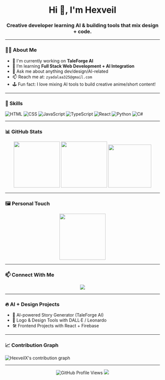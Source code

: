 <h1 align="center">Hi 👋, I'm Hexveil</h1>
<h3 align="center">Creative developer learning AI & building tools that mix design + code.</h3>

---

### 👨‍💻 About Me

- 🔭 I'm currently working on **TaleForge AI**
- 🌱 I’m learning **Full Stack Web Development + AI Integration**
- 💬 Ask me about anything dev/design/AI-related
- 📫 Reach me at: `zyadalaa325@gmail.com`
- 🕹️ Fun fact: I love mixing AI tools to build creative anime/short content!

---

### 🎯 Skills

![HTML](https://img.shields.io/badge/-HTML5-E34F26?logo=html5&logoColor=fff&style=flat)
![CSS](https://img.shields.io/badge/-CSS3-1572B6?logo=css3&logoColor=fff&style=flat)
![JavaScript](https://img.shields.io/badge/-JavaScript-F7DF1E?logo=javascript&logoColor=000&style=flat)
![TypeScript](https://img.shields.io/badge/-TypeScript-3178C6?logo=typescript&logoColor=fff&style=flat)
![React](https://img.shields.io/badge/-React-61DAFB?logo=react&logoColor=000&style=flat)
![Python](https://img.shields.io/badge/-Python-3776AB?logo=python&logoColor=fff&style=flat)
![C#](https://img.shields.io/badge/-C%23-239120?logo=c-sharp&logoColor=fff&style=flat)

---

### 📊 GitHub Stats

<div align="center">
  <img src="https://github-readme-stats.vercel.app/api?username=HexveilX&show_icons=true&include_all_commits=true&count_private=true&theme=dracula&hide_border=false" height="150" />
  <img src="https://streak-stats.demolab.com?user=HexveilX&theme=dracula&hide_border=false" height="150" />
  <img src="https://github-readme-stats.vercel.app/api/top-langs?username=HexveilX&layout=compact&langs_count=8&theme=onedark&hide_border=false" height="140" />
</div>

---

### 🖼️ Personal Touch

<p align="center">
  <img height="150" src="https://media1.giphy.com/media/v1.Y2lkPTc5MGI3NjExdnh3OWx3ejRrYzFocnFpaDJxZ2dmOXd4endobGhnOGd5cmxleGNyZCZlcD12MV9pbnRlcm5hbF9naWZfYnlfaWQmY3Q9Zw/4Ev0Ari2Nd9io/giphy.gif" />
</p>

---

### 📫 Connect With Me

<p align="center">
  <a href="https://discord.com/users/zezolz" target="_blank">
    <img src="https://img.shields.io/badge/Discord-Zezolz-5865F2?logo=discord&logoColor=white" />
  </a>
</p>

---

### 🔥 AI + Design Projects

- 🧠 AI-powered Story Generator (TaleForge AI)
- 🎨 Logo & Design Tools with DALL·E / Leonardo
- 🛠️ Frontend Projects with React + Firebase

---

### 📈 Contribution Graph

<picture>
  <source media="(prefers-color-scheme: dark)" srcset="https://raw.githubusercontent.com/HexveilX/HexveilX/output/pacman-contribution-graph-dark.svg">
  <source media="(prefers-color-scheme: light)" srcset="https://raw.githubusercontent.com/HexveilX/HexveilX/output/pacman-contribution-graph.svg">
  <img alt="HexveilX's contribution graph" src="https://raw.githubusercontent.com/HexveilX/HexveilX/output/pacman-contribution-graph.svg">
</picture>

---

<p align="center">
  <img src="https://komarev.com/ghpvc/?username=HexveilX&style=flat-square&color=blue" alt="GitHub Profile Views" />
  <img src="https://img.shields.io/github/followers/HexveilX?label=Followers&style=flat-square" />
</p>
